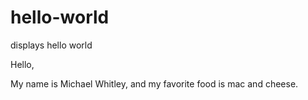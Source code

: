 # hello-world
displays hello world

Hello,

My name is Michael Whitley, and my favorite food is mac and cheese.
